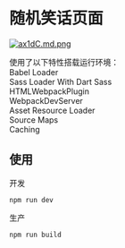 # 随机笑话页面
[![ax1dC.md.png](https://s1.328888.xyz/2022/08/31/ax1dC.md.png)](https://imgloc.com/i/ax1dC)

使用了以下特性搭载运行环境：  
Babel Loader  
Sass Loader With Dart Sass  
HTMLWebpackPlugin  
WebpackDevServer  
Asset Resource Loader  
Source Maps  
Caching

## 使用

开发

```
npm run dev
```

生产

```
npm run build
```